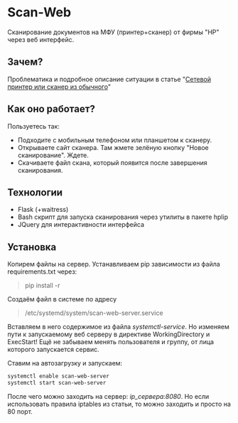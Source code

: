 # Scan-Web

Сканирование документов на МФУ (принтер+сканер) от фирмы "HP" через веб интерфейс.

## Зачем?

Проблематика и подробное описание ситуации в статье
"[Сетевой принтер или сканер из обычного](https://www.alexgur.ru/articles/7107/)"

## Как оно работает?

Пользуетесь так:

- Подходите с мобильным телефоном или планшетом к сканеру.
- Открываете сайт сканера. Там жмете зелёную кнопку "Новое сканирование". Ждете.
- Скачиваете файл скана, который появится после завершения сканирования.

## Технологии

- Flask (+waitress)
- Bash скрипт для запуска сканирования через утилиты в пакете hplip
- JQuery для интерактивности интерфейса

## Установка

Копирем файлы на сервер. Устанавливаем pip зависимости из файла requirements.txt через:

> pip install -r

Создаём файл в системе по адресу

> /etc/systemd/system/scan-web-server.service

Вставляем в него содержимое из файла *systemctl-service*. Но изменяем пути к
запускаемому веб серверу в директиве WorkingDirectory и ExecStart! Ещё не
забываем менять пользователя и группу, от лица которого запускается сервис.

Ставим на автозагрузку и запускаем:

```bash
systemctl enable scan-web-server
systemctl start scan-web-server
```

После чего можно заходить на сервер: *ip_сервера:8080*. Но если использовать
правила iptables из статьи, то можно заходить и просто на 80 порт.
